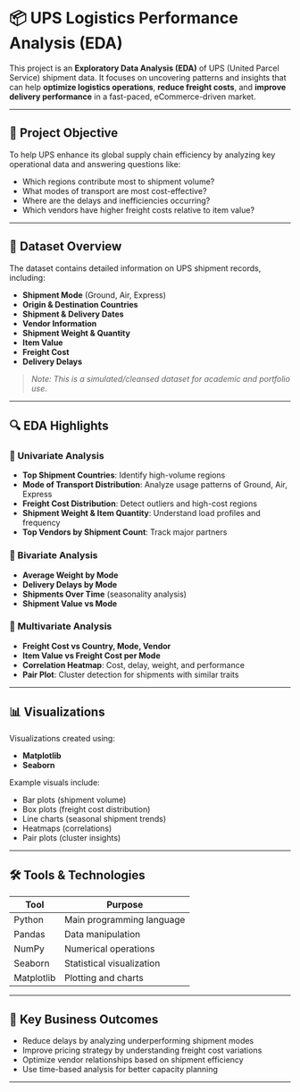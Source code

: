 # 📦 UPS Logistics Performance Analysis (EDA)

This project is an **Exploratory Data Analysis (EDA)** of UPS (United Parcel Service) shipment data. It focuses on uncovering patterns and insights that can help **optimize logistics operations**, **reduce freight costs**, and **improve delivery performance** in a fast-paced, eCommerce-driven market.

---

## 🚀 Project Objective

To help UPS enhance its global supply chain efficiency by analyzing key operational data and answering questions like:

- Which regions contribute most to shipment volume?
- What modes of transport are most cost-effective?
- Where are the delays and inefficiencies occurring?
- Which vendors have higher freight costs relative to item value?

---

## 📁 Dataset Overview

The dataset contains detailed information on UPS shipment records, including:

- **Shipment Mode** (Ground, Air, Express)
- **Origin & Destination Countries**
- **Shipment & Delivery Dates**
- **Vendor Information**
- **Shipment Weight & Quantity**
- **Item Value**
- **Freight Cost**
- **Delivery Delays**

> *Note: This is a simulated/cleansed dataset for academic and portfolio use.*

---

## 🔍 EDA Highlights

### 📌 Univariate Analysis
- **Top Shipment Countries**: Identify high-volume regions
- **Mode of Transport Distribution**: Analyze usage patterns of Ground, Air, Express
- **Freight Cost Distribution**: Detect outliers and high-cost regions
- **Shipment Weight & Item Quantity**: Understand load profiles and frequency
- **Top Vendors by Shipment Count**: Track major partners

### 📌 Bivariate Analysis
- **Average Weight by Mode**
- **Delivery Delays by Mode**
- **Shipments Over Time** (seasonality analysis)
- **Shipment Value vs Mode**

### 📌 Multivariate Analysis
- **Freight Cost vs Country, Mode, Vendor**
- **Item Value vs Freight Cost per Mode**
- **Correlation Heatmap**: Cost, delay, weight, and performance
- **Pair Plot**: Cluster detection for shipments with similar traits

---

## 📊 Visualizations

Visualizations created using:
- **Matplotlib**
- **Seaborn**

Example visuals include:
- Bar plots (shipment volume)
- Box plots (freight cost distribution)
- Line charts (seasonal shipment trends)
- Heatmaps (correlations)
- Pair plots (cluster insights)

---

## 🛠️ Tools & Technologies

| Tool         | Purpose                   |
|--------------|---------------------------|
| Python       | Main programming language |
| Pandas       | Data manipulation         |
| NumPy        | Numerical operations      |
| Seaborn      | Statistical visualization |
| Matplotlib   | Plotting and charts       |

---

## 🎯 Key Business Outcomes

- Reduce delays by analyzing underperforming shipment modes
- Improve pricing strategy by understanding freight cost variations
- Optimize vendor relationships based on shipment efficiency
- Use time-based analysis for better capacity planning

---


